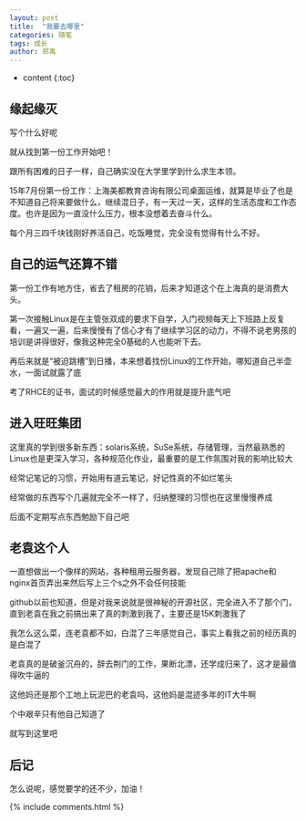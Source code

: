 ```yaml
---
layout: post
title:  "我要去哪里"
categories: 随笔
tags: 成长
author: 郑禹
---
```


* content
{:toc}

## 缘起缘灭

写个什么好呢

就从找到第一份工作开始吧！

跟所有困难的日子一样，自己确实没在大学里学到什么求生本领。

15年7月份第一份工作：上海美都教育咨询有限公司桌面运维，就算是毕业了也是不知道自己将来要做什么，继续混日子，有一天过一天，这样的生活态度和工作态度。也许是因为一直没什么压力，根本没想着去奋斗什么。

每个月三四千块钱刚好养活自己，吃饭睡觉，完全没有觉得有什么不好。





## 自己的运气还算不错

第一份工作有地方住，省去了租房的花销，后来才知道这个在上海真的是消费大头。

第一次接触Linux是在主管张双成的要求下自学，入门视频每天上下班路上反复看，一遍又一遍，后来慢慢有了信心才有了继续学习区的动力，不得不说老男孩的培训是讲得很好，像我这种完全0基础的人也能听下去。

再后来就是“被迫跳槽”到日播，本来想着找份Linux的工作开始，哪知道自己半壶水，一面试就露了底

考了RHCE的证书，面试的时候感觉最大的作用就是提升底气吧

## 进入旺旺集团

这里真的学到很多新东西：solaris系统，SuSe系统，存储管理，当然最熟悉的Linux也是更深入学习，各种规范化作业，最重要的是工作氛围对我的影响比较大

经常记笔记的习惯，开始用有道云笔记，好记性真的不如烂笔头

经常做的东西写个几遍就完全不一样了，归纳整理的习惯也在这里慢慢养成

后面不定期写点东西勉励下自己吧

## 老袁这个人

一直想做出一个像样的网站，各种租用云服务器，发现自己除了把apache和nginx首页弄出来然后写上三个s之外不会任何技能

github以前也知道，但是对我来说就是很神秘的开源社区，完全进入不了那个门，直到老袁在我之前搞出来了真的刺激到我了，主要还是15K刺激我了

我怎么这么菜，连老袁都不如，白混了三年感觉自己，事实上看我之前的经历真的是白混了

老袁真的是破釜沉舟的，辞去荆门的工作，果断北漂，还学成归来了，这才是最值得吹牛逼的

这他妈还是那个工地上玩泥巴的老袁吗，这他妈是混迹多年的IT大牛啊

个中艰辛只有他自己知道了

就写到这里吧

## 后记

怎么说呢，感觉要学的还不少，加油！


{% include comments.html %}
